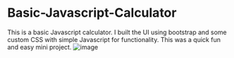 # Basic-Javascript-Calculator
This is a basic Javascript calculator. I built the UI using bootstrap and some custom CSS with simple Javascript for functionality. This was a quick fun and easy mini project.
![image](https://user-images.githubusercontent.com/20747118/121068190-ce8cb000-c780-11eb-9103-3a8a89d9b5b9.png)
